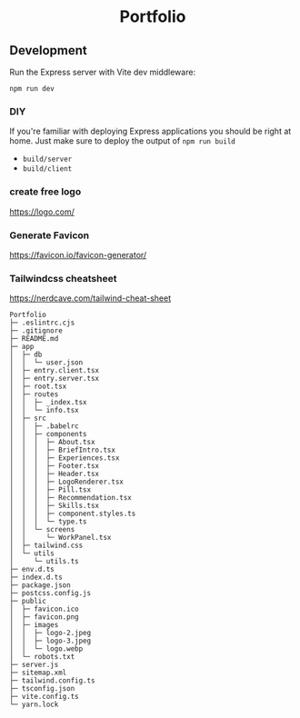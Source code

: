 <h1 align="center">Portfolio</h1>

## Development

Run the Express server with Vite dev middleware:

```shellscript
npm run dev
```

### DIY

If you're familiar with deploying Express applications you should be right at home. Just make sure to deploy the output of `npm run build`

- `build/server`
- `build/client`

### create free logo

https://logo.com/

### Generate Favicon

https://favicon.io/favicon-generator/

### Tailwindcss cheatsheet

https://nerdcave.com/tailwind-cheat-sheet

```
Portfolio
├─ .eslintrc.cjs
├─ .gitignore
├─ README.md
├─ app
│  ├─ db
│  │  └─ user.json
│  ├─ entry.client.tsx
│  ├─ entry.server.tsx
│  ├─ root.tsx
│  ├─ routes
│  │  ├─ _index.tsx
│  │  └─ info.tsx
│  ├─ src
│  │  ├─ .babelrc
│  │  ├─ components
│  │  │  ├─ About.tsx
│  │  │  ├─ BriefIntro.tsx
│  │  │  ├─ Experiences.tsx
│  │  │  ├─ Footer.tsx
│  │  │  ├─ Header.tsx
│  │  │  ├─ LogoRenderer.tsx
│  │  │  ├─ Pill.tsx
│  │  │  ├─ Recommendation.tsx
│  │  │  ├─ Skills.tsx
│  │  │  ├─ component.styles.ts
│  │  │  └─ type.ts
│  │  └─ screens
│  │     └─ WorkPanel.tsx
│  ├─ tailwind.css
│  └─ utils
│     └─ utils.ts
├─ env.d.ts
├─ index.d.ts
├─ package.json
├─ postcss.config.js
├─ public
│  ├─ favicon.ico
│  ├─ favicon.png
│  ├─ images
│  │  ├─ logo-2.jpeg
│  │  ├─ logo-3.jpeg
│  │  └─ logo.webp
│  └─ robots.txt
├─ server.js
├─ sitemap.xml
├─ tailwind.config.ts
├─ tsconfig.json
├─ vite.config.ts
└─ yarn.lock

```
